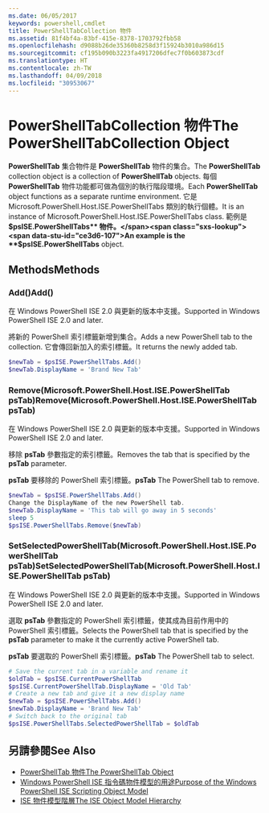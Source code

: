```yaml
---
ms.date: 06/05/2017
keywords: powershell,cmdlet
title: PowerShellTabCollection 物件
ms.assetid: 81f4bf4a-83bf-415e-8378-1703792fbb58
ms.openlocfilehash: d9088b26de35360b8258d3f15924b3010a986d15
ms.sourcegitcommit: cf195b090b3223fa4917206dfec7f0b603873cdf
ms.translationtype: HT
ms.contentlocale: zh-TW
ms.lasthandoff: 04/09/2018
ms.locfileid: "30953067"
---
```

# <a name="the-powershelltabcollection-object"></a><span data-ttu-id="ce3d6-103">PowerShellTabCollection 物件</span><span class="sxs-lookup"><span data-stu-id="ce3d6-103">The PowerShellTabCollection Object</span></span>

<span data-ttu-id="ce3d6-104">**PowerShellTab** 集合物件是 **PowerShellTab** 物件的集合。</span><span class="sxs-lookup"><span data-stu-id="ce3d6-104">The **PowerShellTab** collection object is a collection of **PowerShellTab** objects.</span></span> <span data-ttu-id="ce3d6-105">每個 **PowerShellTab** 物件功能都可做為個別的執行階段環境。</span><span class="sxs-lookup"><span data-stu-id="ce3d6-105">Each **PowerShellTab** object functions as a separate runtime environment.</span></span> <span data-ttu-id="ce3d6-106">它是 Microsoft.PowerShell.Host.ISE.PowerShellTabs 類別的執行個體。</span><span class="sxs-lookup"><span data-stu-id="ce3d6-106">It is an instance of Microsoft.PowerShell.Host.ISE.PowerShellTabs class.</span></span> <span data-ttu-id="ce3d6-107">範例是 **$psISE.PowerShellTabs** 物件。</span><span class="sxs-lookup"><span data-stu-id="ce3d6-107">An example is the **$psISE.PowerShellTabs** object.</span></span>

## <a name="methods"></a><span data-ttu-id="ce3d6-108">Methods</span><span class="sxs-lookup"><span data-stu-id="ce3d6-108">Methods</span></span>

### <a name="add"></a><span data-ttu-id="ce3d6-109">Add\(\)</span><span class="sxs-lookup"><span data-stu-id="ce3d6-109">Add\(\)</span></span>

<span data-ttu-id="ce3d6-110">在 Windows PowerShell ISE 2.0 與更新的版本中支援。</span><span class="sxs-lookup"><span data-stu-id="ce3d6-110">Supported in Windows PowerShell ISE 2.0 and later.</span></span>

<span data-ttu-id="ce3d6-111">將新的 PowerShell 索引標籤新增到集合。</span><span class="sxs-lookup"><span data-stu-id="ce3d6-111">Adds a new PowerShell tab to the collection.</span></span> <span data-ttu-id="ce3d6-112">它會傳回新加入的索引標籤。</span><span class="sxs-lookup"><span data-stu-id="ce3d6-112">It returns the newly added tab.</span></span>

```powershell
$newTab = $psISE.PowerShellTabs.Add()
$newTab.DisplayName = 'Brand New Tab'
```

### <a name="removemicrosoftpowershellhostisepowershelltab-pstab"></a><span data-ttu-id="ce3d6-113">Remove\(Microsoft.PowerShell.Host.ISE.PowerShellTab psTab\)</span><span class="sxs-lookup"><span data-stu-id="ce3d6-113">Remove\(Microsoft.PowerShell.Host.ISE.PowerShellTab psTab\)</span></span>

<span data-ttu-id="ce3d6-114">在 Windows PowerShell ISE 2.0 與更新的版本中支援。</span><span class="sxs-lookup"><span data-stu-id="ce3d6-114">Supported in Windows PowerShell ISE 2.0 and later.</span></span>

<span data-ttu-id="ce3d6-115">移除 **psTab** 參數指定的索引標籤。</span><span class="sxs-lookup"><span data-stu-id="ce3d6-115">Removes the tab that is specified by the **psTab** parameter.</span></span>

<span data-ttu-id="ce3d6-116">**psTab** 要移除的 PowerShell 索引標籤。</span><span class="sxs-lookup"><span data-stu-id="ce3d6-116">**psTab** The PowerShell tab to remove.</span></span>

```powershell
$newTab = $psISE.PowerShellTabs.Add()
Change the DisplayName of the new PowerShell tab.
$newTab.DisplayName = 'This tab will go away in 5 seconds'
sleep 5
$psISE.PowerShellTabs.Remove($newTab)
```

### <a name="setselectedpowershelltabmicrosoftpowershellhostisepowershelltab-pstab"></a><span data-ttu-id="ce3d6-117">SetSelectedPowerShellTab\(Microsoft.PowerShell.Host.ISE.PowerShellTab psTab\)</span><span class="sxs-lookup"><span data-stu-id="ce3d6-117">SetSelectedPowerShellTab\(Microsoft.PowerShell.Host.ISE.PowerShellTab psTab\)</span></span>

<span data-ttu-id="ce3d6-118">在 Windows PowerShell ISE 2.0 與更新的版本中支援。</span><span class="sxs-lookup"><span data-stu-id="ce3d6-118">Supported in Windows PowerShell ISE 2.0 and later.</span></span>

<span data-ttu-id="ce3d6-119">選取 **psTab** 參數指定的 PowerShell 索引標籤，使其成為目前作用中的 PowerShell 索引標籤。</span><span class="sxs-lookup"><span data-stu-id="ce3d6-119">Selects the PowerShell tab that is specified by the **psTab** parameter to make it the currently active PowerShell tab.</span></span>

<span data-ttu-id="ce3d6-120">**psTab** 要選取的 PowerShell 索引標籤。</span><span class="sxs-lookup"><span data-stu-id="ce3d6-120">**psTab** The PowerShell tab to select.</span></span>

```powershell
# Save the current tab in a variable and rename it
$oldTab = $psISE.CurrentPowerShellTab
$psISE.CurrentPowerShellTab.DisplayName = 'Old Tab'
# Create a new tab and give it a new display name
$newTab = $psISE.PowerShellTabs.Add()
$newTab.DisplayName = 'Brand New Tab'
# Switch back to the original tab
$psISE.PowerShellTabs.SelectedPowerShellTab = $oldTab
```

## <a name="see-also"></a><span data-ttu-id="ce3d6-121">另請參閱</span><span class="sxs-lookup"><span data-stu-id="ce3d6-121">See Also</span></span>

- [<span data-ttu-id="ce3d6-122">PowerShellTab 物件</span><span class="sxs-lookup"><span data-stu-id="ce3d6-122">The PowerShellTab Object</span></span>](The-PowerShellTab-Object.md)
- [<span data-ttu-id="ce3d6-123">Windows PowerShell ISE 指令碼物件模型的用途</span><span class="sxs-lookup"><span data-stu-id="ce3d6-123">Purpose of the Windows PowerShell ISE Scripting Object Model</span></span>](Purpose-of-the-Windows-PowerShell-ISE-Scripting-Object-Model.md)
- [<span data-ttu-id="ce3d6-124">ISE 物件模型階層</span><span class="sxs-lookup"><span data-stu-id="ce3d6-124">The ISE Object Model Hierarchy</span></span>](The-ISE-Object-Model-Hierarchy.md)